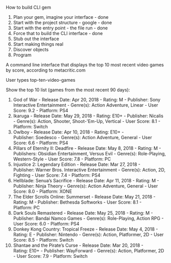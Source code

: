 How to build CLI gem

1. Plan your gem, imagine your interface - done
2. Start with the project structure - google - done
3. Start with the entry point - the file run - done
4. Force that to build the CLI interface - done
5. Stub out the interface
6. Start making things real
7. Discover objects
8. Program


A command line interface that displays the top 10 most recent video games by score, according to metacritic.com

User types top-ten-video-games

Show the top 10 list (games from the most recent 90 days):

1. God of War - Release Date: Apr 20, 2018 - Rating: M - Publisher: Sony Interactive Entertainment - Genre(s): Action Adventure, Linear - User Score: 9.2 - Platform: PS4
2. Ikaruga - Release Date: May 29, 2018 - Rating: E10+ - Publisher: Nicalis - Genre(s): Action, Shooter, Shoot-'Em-Up, Vertical - User Score: 8.1 - Platform: Switch
3. Owlboy - Release Date: Apr 10, 2018 - Rating: E10+ - Publisher: Soedesco - Genre(s): Action Adventure, General - User Score: 6.6 - Platform: PS4
4. Pillars of Eternity II: Deadfire - Release Date: May 8, 2018 - Rating: M - Publishers: Obsidian Entertainment, Versus Evil - Genre(s): Role-Playing, Western-Style - User Score: 7.8 - Platform: PC
5. Injustice 2: Legendary Edition - Release Date: Mar 27, 2018 - Publisher: Warner Bros. Interactive Entertainment - Genre(s): Action, 2D, Fighting - User Score: 7.4 - Platform: PS4
6. Hellblade: Senua’s Sacrifice - Release Date: Apr 11, 2018 - Rating: M - Publisher: Ninja Theory - Genre(s): Action Adventure, General - User Score: 8.0 - Platform: XONE
7. The Elder Scrolls Online: Summerset - Release Date: May 21, 2018 - Rating: M - Publisher: Bethesda Softworks - User Score: 8.1 - Platform: PC
8. Dark Souls Remastered - Release Date: May 25, 2018 - Rating: M - Publisher: Bandai Namco Games - Genre(s): Role-Playing, Action RPG - User Score: 6.0 - Platform: PS4
9. Donkey Kong Country: Tropical Freeze - Release Date: May 4, 2018 - Rating: E - Publisher: Nintendo - Genre(s): Action, Platformer, 2D - User Score: 8.5 - Platform: Switch
10. Shantae and the Pirate’s Curse - Release Date: Mar 20, 2018 - Rating: E10+ - Publisher: WayForward - Genre(s): Action, Platformer, 2D - User Score: 7.9 - Platform: Switch


